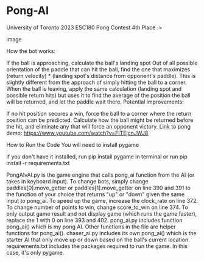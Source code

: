 # Pong-AI
University of Toronto 2023 ESC180 Pong Contest 4th Place :>

image

How the bot works:

If the ball is approaching, calculate the ball's landing spot
Out of all possible orientation of the paddle that can hit the ball, find the one that maximizes (return velocity) * (landing spot's distance from opponent's paddle). This is slightly different from the approach of simply hitting the ball to a corner.
When the ball is leaving, apply the same calculation (landing spot and possible return hits) but uses it to find the average of the position the ball will be returned, and let the paddle wait there.
Potential improvements:

If no hit position secures a win, force the ball to a corner where the return position can be predicted.
Calculate how the ball might be returned before the hit, and eliminate any that will force an opponent victory.
Link to pong demo: https://www.youtube.com/watch?v=FITEjcnJWJ8

How to Run the Code
You will need to install pygame

If you don't have it installed, run pip install pygame in terminal or run pip install -r requirements.txt

PongAIvAI.py is the game engine that calls pong_ai function from the AI (or takes in keyboard input).
To change bots, simply change paddles[0].move_getter or paddles[1].move_getter on line 390 and 391 to the function of your choice that returns "up" or "down" given the same input to pong_ai.
To speed up the game, increase the clock_rate on line 372.
To change number of points to win, change score_to_win on line 374.
To only output game result and not display game (which runs the game faster), replace the 1 with 0 on line 393 and 402.
pong_ai.py includes function pong_ai() which is my pong AI. Other functions in the file are helper functions for pong_ai().
chaser_ai.py includes its own pong_ai() which is the starter AI that only move up or down based on the ball's current location.
requirements.txt includes the packages required to run the game. In this case, it's only pygame.
